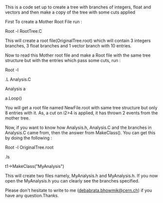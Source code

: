 This is a code set up to create a tree with branches of integers, float and vectors and then make a copy of the tree with some cuts applied

First To create a Mother Root File run :

Root -l RootTree.C

This will create a root file(OriginalTree.root) which will contain 3 integers branches, 3 float branches and 1 vector branch with 10 entries.

Now to read this Mother root file and make a Root file with the same tree structure but with the entries which pass some cuts, run :

Root -l

.L Analysis.C

Analysis a

a.Loop()

You will get a root file named NewFile.root with same tree structure but only 8 entries with it. As, a cut on i2>4 is applied, it has thrown 2 events from the mother tree.

Now, if you want to know how Analysis.h, Analysis.C and the branches in Analysis.C came from, then the answer from MakeClass(). You can get this by doing the following : 

Root -l OriginalTree.root

.ls

t1->MakeClass("MyAnalysis")

This will create two files namely, MyAnalysis.h and MyAnalysis.h. If you now open the MyAnalysis.h you can clearly see the branches specified.

Please don't hesitate to write to me (debabrata.bhowmik@cern.ch) if you have any question.Thanks.

